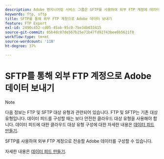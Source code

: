 ```yaml
---
description: Adobe 엔지니어링 서비스 그룹은 SFTP를 사용하여 외부 FTP 계정에 데이터를 리디렉션하도록 사용자 지정 프로젝트를 설정할 수 있습니다.
keywords: ftp, sftp
title: SFTP를 통해 외부 FTP 계정으로 Adobe 데이터 보내기
feature: FTP Export
exl-id: 2490c452-cd05-45ab-95c0-7be34b033415
source-git-commit: 05b4dc07de567b25e71b47fd92743bee0b5621f8
workflow-type: tm+mt
source-wordcount: '118'
ht-degree: 37%

---
```


# SFTP를 통해 외부 FTP 계정으로 Adobe 데이터 보내기

>[!NOTE]
>
>다음 정보는 FTP 및 SFTP 대상 유형과 관련되어 있습니다. FTP 및 SFTP는 기존 대상 유형입니다. 데이터 피드를 구성할 때는 보다 안전한 클라우드 대상 유형을 사용해야 합니다. 데이터 피드에 대한 클라우드 대상 유형 구성에 대한 자세한 내용은 [데이터 피드 만들기](/help/export/analytics-data-feed/create-feed.md).

SFTP를 사용하여 외부 FTP 계정으로 전송할 Adobe 데이터를 구성할 수 있습니다.

자세한 내용은 [데이터 피드 만들기](/help/export/analytics-data-feed/create-feed.md).
